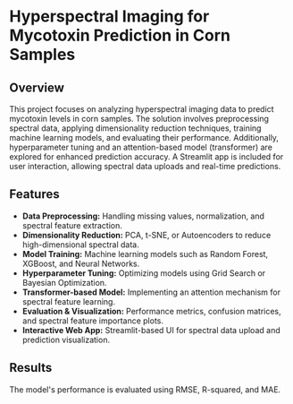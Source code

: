 # Hyperspectral Imaging for Mycotoxin Prediction in Corn Samples

## Overview
This project focuses on analyzing hyperspectral imaging data to predict mycotoxin levels in corn samples. The solution involves preprocessing spectral data, applying dimensionality reduction techniques, training machine learning models, and evaluating their performance. Additionally, hyperparameter tuning and an attention-based model (transformer) are explored for enhanced prediction accuracy. A Streamlit app is included for user interaction, allowing spectral data uploads and real-time predictions.

## Features
- **Data Preprocessing:** Handling missing values, normalization, and spectral feature extraction.
- **Dimensionality Reduction:** PCA, t-SNE, or Autoencoders to reduce high-dimensional spectral data.
- **Model Training:** Machine learning models such as Random Forest, XGBoost, and Neural Networks.
- **Hyperparameter Tuning:** Optimizing models using Grid Search or Bayesian Optimization.
- **Transformer-based Model:** Implementing an attention mechanism for spectral feature learning.
- **Evaluation & Visualization:** Performance metrics, confusion matrices, and spectral feature importance plots.
- **Interactive Web App:** Streamlit-based UI for spectral data upload and prediction visualization.


## Results
The model's performance is evaluated using RMSE, R-squared, and MAE. 

